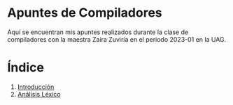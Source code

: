# Apuntes de Compiladores

Aquí se encuentran mis apuntes realizados durante la clase de compiladores con la maestra Zaira Zuviría en el periodo 2023-01 en la UAG.

# Índice
1. [Introducción](Introduccion.md)
2. [Análisis Léxico](AnalisisLexico.md)